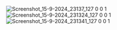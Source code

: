 ![Screenshot_15-9-2024_23137_127 0 0 1](https://github.com/user-attachments/assets/2a58e7bc-1de5-44da-a670-4e8b5359f4f8)
![Screenshot_15-9-2024_231324_127 0 0 1](https://github.com/user-attachments/assets/24010abf-0dfc-432f-8cd0-f07f36bda758)
![Screenshot_15-9-2024_231341_127 0 0 1](https://github.com/user-attachments/assets/88a17a70-0090-4948-bbb4-fd8b80bcf79d)
